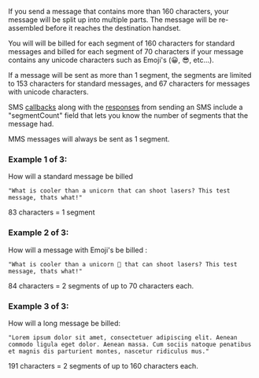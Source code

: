 If you send a message that contains more than 160 characters, your message will be split up into multiple parts. The message will be re-assembled before it reaches the destination handset.

You will will be billed for each segment of 160 characters for standard messages and billed for each segment of 70 characters if your message contains any unicode characters such as Emoji's (😀, 😎, etc...).

If a message will be sent as more than 1 segment, the segments are limited to 153 characters for standard messages, and 67 characters for messages with unicode characters.

SMS [callbacks](https://dev.bandwidth.com/ap-docs/apiCallbacks/messagingEvents.html) along with the [responses](https://dev.bandwidth.com/ap-docs/methods/messages/postMessages.html) from sending an SMS include a "segmentCount" field that lets you know the number of segments that the message had.

MMS messages will always be sent as 1 segment.

### Example 1 of 3:

How will a standard message be billed

```
"What is cooler than a unicorn that can shoot lasers? This test message, thats what!"
```

83 characters = 1 segment

### Example 2 of 3:

How will a message with Emoji's be billed :

```
"What is cooler than a unicorn 🦄 that can shoot lasers? This test message, thats what!"
```

84 characters = 2 segments of up to 70 characters each.

### Example 3 of 3:

How will a long message be billed:

```
"Lorem ipsum dolor sit amet, consectetuer adipiscing elit. Aenean commodo ligula eget dolor. Aenean massa. Cum sociis natoque penatibus et magnis dis parturient montes, nascetur ridiculus mus."
```

191 characters = 2 segments of up to 160 characters each.
